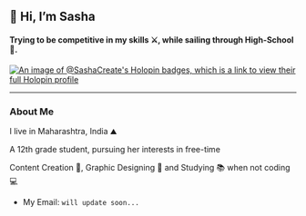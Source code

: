 ## 👋 Hi, I’m Sasha

#### Trying to be competitive in my skills ⚔, while sailing through High-School 🎒.

 
[![An image of @SashaCreate's Holopin badges, which is a link to view their full Holopin profile](https://holopin.me/ternion1121)](https://holopin.io/@ternion1121)

<hr>

### About Me

I live in Maharashtra, India ⛰

A 12th grade student, pursuing her interests in free-time 

Content Creation 📝, Graphic Designing 📸  and Studying 📚 when not coding 💻 

- My Email: `will update soon...`
